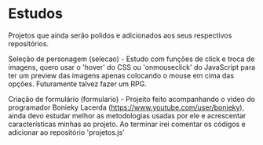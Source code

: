 # Estudos
Projetos que ainda serão polidos e adicionados aos seus respectivos repositórios.

Seleção de personagem (selecao) - Estudo com funções de click e troca de imagens, quero usar o 'hover' do CSS ou 'onmouseclick' do JavaScript para ter um preview das imagens apenas colocando o mouse em cima das opções. Futuramente talvez fazer um RPG.

Criação de formulário (formulario) - Projeito feito acompanhando o video do programador Bonieky Lacerda (https://www.youtube.com/user/bonieky), ainda devo estudar melhor as metodologias usadas por ele e acrescentar características minhas ao projeto. Ao terminar irei comentar os códigos e adicionar ao repositório 'projetos.js'
